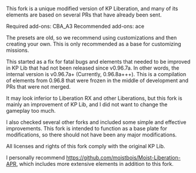This fork is a unique modified version of KP Liberation, and many of its elements are based on several PRs that have already been sent.

Required add-ons: CBA_A3
Recommended add-ons: ace

The presets are old, so we recommend using customizations and then creating your own.
This is only recommended as a base for customizing missions.


This started as a fix for fatal bugs and elements that needed to be improved in KP Lib that had not been released since v0.96.7a. In other words, the internal version is v0.96.7a+ (Currently, 0.96.8a+++). This is a compilation of elements from 0.96.8 that were frozen in the middle of development and PRs that were not merged.

It may look inferior to Liberation RX and other Liberations, but this fork is mainly an improvement of KP Lib, and I did not want to change the gameplay too much.

I also checked several other forks and included some simple and effective improvements. This fork is intended to function as a base plate for modifications, so there should not have been any major modifications.

All licenses and rights of this fork comply with the original KP Lib.

I personally recommend https://github.com/moistbois/Moist-Liberation-APR, which includes more extensive elements in addition to this fork.
